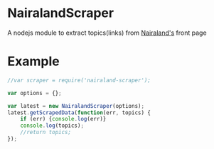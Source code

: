 # NairalandScraper

A nodejs module to extract topics(links) from [Nairaland's](http://nairaland.com) front page

# Example

```js
//var scraper = require('nairaland-scraper');

var options = {};

var latest = new NairalandScraper(options);
latest.getScrapedData(function(err, topics) {
	if (err) {console.log(err)}
	console.log(topics);
	//return topics;
});
```